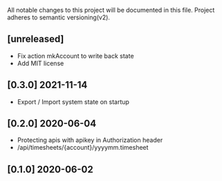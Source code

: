 All notable changes to this project will be documented in
this file. Project adheres to semantic versioning(v2).

## [unreleased]

- Fix action mkAccount to write back state
- Add MIT license

## [0.3.0] 2021-11-14

- Export / Import system state on startup


## [0.2.0] 2020-06-04

- Protecting apis with apikey in Authorization header
- /api/timesheets/{account}/yyyymm.timesheet


## [0.1.0] 2020-06-02

